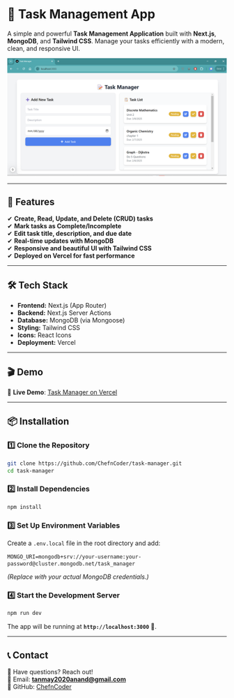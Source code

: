 # 🚀 Task Management App

A simple and powerful **Task Management Application** built with **Next.js**, **MongoDB**, and **Tailwind CSS**. Manage your tasks efficiently with a modern, clean, and responsive UI.

![Task Manager Screenshot](public/image.png)


---

## 🌟 Features

✔ **Create, Read, Update, and Delete (CRUD) tasks**  
✔ **Mark tasks as Complete/Incomplete**  
✔ **Edit task title, description, and due date**  
✔ **Real-time updates with MongoDB**  
✔ **Responsive and beautiful UI with Tailwind CSS**  
✔ **Deployed on Vercel for fast performance**  

---

## 🛠️ Tech Stack

- **Frontend:** Next.js (App Router)
- **Backend:** Next.js Server Actions
- **Database:** MongoDB (via Mongoose)
- **Styling:** Tailwind CSS
- **Icons:** React Icons
- **Deployment:** Vercel  

---

## 🎬 Demo

🔗 **Live Demo**: [Task Manager on Vercel](#) 

---

## 📦 Installation

### **1️⃣ Clone the Repository**
```sh
git clone https://github.com/ChefnCoder/task-manager.git
cd task-manager
```

### **2️⃣ Install Dependencies**
```sh
npm install
```

### **3️⃣ Set Up Environment Variables**
Create a `.env.local` file in the root directory and add:

```env
MONGO_URI=mongodb+srv://your-username:your-password@cluster.mongodb.net/task_manager
```

*(Replace with your actual MongoDB credentials.)*

### **4️⃣ Start the Development Server**
```sh
npm run dev
```

The app will be running at **`http://localhost:3000`** 🚀.


---

## 📞 Contact

💬 Have questions? Reach out!  
📧 Email: **tanmay2020anand@gmail.com**  
📌 GitHub: [ChefnCoder](https://github.com/ChenfnCoder)  
